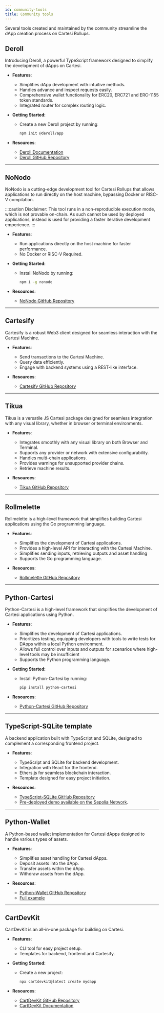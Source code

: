 ```yaml
---
id: community-tools
title: Community tools
---
```


Several tools created and maintained by the community streamline the dApp creation process on Cartesi Rollups.

## Deroll

Introducing Deroll, a powerful TypeScript framework designed to simplify the development of dApps on Cartesi.

- **Features**:

  - Simplifies dApp development with intuitive methods.
  - Handles advance and inspect requests easily.
  - Comprehensive wallet functionality for ERC20, ERC721 and ERC-1155 token standards.
  - Integrated router for complex routing logic.

- **Getting Started**:

  - Create a new Deroll project by running:
    ```bash
    npm init @deroll/app
    ```

- **Resources**:
  - [Deroll Documentation](https://deroll.dev)
  - [Deroll GitHub Repository](https://github.com/tuler/deroll)

---

## NoNodo

NoNodo is a cutting-edge development tool for Cartesi Rollups that allows applications to run directly on the host machine, bypassing Docker or RISC-V compilation.

:::caution Disclaimer:
This tool runs in a non-reproducible execution mode, which is not provable on-chain. As such cannot be used by deployed applications, instead is used for providing a faster iterative development emperience.
:::

- **Features**:

  - Run applications directly on the host machine for faster performance.
  - No Docker or RISC-V Required.

- **Getting Started**:
  - Install NoNodo by running:
    ```bash
    npm i -g nonodo
    ```
- **Resources**:
  - [NoNodo GitHub Repository](https://github.com/Calindra/nonodo)

---

## Cartesify

Cartesify is a robust Web3 client designed for seamless interaction with the Cartesi Machine.

- **Features**:

  - Send transactions to the Cartesi Machine.
  - Query data efficiently.
  - Engage with backend systems using a REST-like interface.

- **Resources**:
  - [Cartesify GitHub Repository](https://github.com/Calindra/cartesify)

---

## Tikua

Tikua is a versatile JS Cartesi package designed for seamless integration with any visual library, whether in browser or terminal environments.

- **Features**:

  - Integrates smoothly with any visual library on both Browser and Terminal.
  - Supports any provider or network with extensive configurability.
  - Handles multi-chain applications.
  - Provides warnings for unsupported provider chains.
  - Retrieve machine results.

- **Resources**:

  - [Tikua GitHub Repository](https://github.com/doiim/tikua)

---

## Rollmelette

Rollmelette is a high-level framework that simplifies building Cartesi applications using the Go programming language.

- **Features**:

  - Simplifies the development of Cartesi applications.
  - Provides a high-level API for interacting with the Cartesi Machine.
  - Simplifies sending inputs, retrieving outputs and asset handling
  - Supports the Go programming language.

- **Resources**:
  - [Rollmelette GitHub Repository](https://github.com/rollmelette/rollmelette)

---

## Python-Cartesi

Python-Cartesi is a high-level framework that simplifies the development of Cartesi applications using Python.

- **Features**:

  - Simplifies the development of Cartesi applications.
  - Prioritizes testing, equipping developers with tools to write tests for DApps within a local Python environment.
  - Allows full control over inputs and outputs for scenarios where high-level tools may be insufficient
  - Supports the Python programming language.

- **Getting Started**:
  - Install Python-Cartesi by running:
    ```bash
    pip install python-cartesi
    ```
- **Resources**:
  - [Python-Cartesi GitHub Repository](https://github.com/prototyp3-dev/python-cartesi)

---

## TypeScript-SQLite template

A backend application built with TypeScript and SQLite, designed to complement a corresponding frontend project.

- **Features**:

  - TypeScript and SQLite for backend development.
  - Integration with React for the frontend.
  - Ethers.js for seamless blockchain interaction.
  - Template designed for easy project initiation.

- **Resources**:
  - [TypeScript-SQLite GitHub Repository](https://github.com/doiim/cartesi-ts-sqlite)
  - [Pre-deployed demo available on the Sepolia Network](https://doiim.github.io/cartesi-ts-react-sqlite/).

---

## Python-Wallet

A Python-based wallet implementation for Cartesi dApps designed to handle various types of assets.

- **Features**:

  - Simplifies asset handling for Cartesi dApps.
  - Deposit assets into the dApp.
  - Transfer assets within the dApp.
  - Withdraw assets from the dApp.

- **Resources**:
  - [Python-Wallet GitHub Repository](https://github.com/jplgarcia/python-wallet/tree/main)
  - [Full example](https://github.com/jplgarcia/python-wallet/blob/main/dapp.py)

---

## CartDevKit

CartDevKit is an all-in-one package for building on Cartesi.

- **Features**:

  - CLI tool for easy project setup.
  - Templates for backend, frontend and Cartesify.

- **Getting Started**:

  - Create a new project:
    ```bash
    npx cartdevkit@latest create mydapp
    ```

- **Resources**:
  - [CartDevKit GitHub Repository](https://github.com/gconnect/cartdev-kit)
  - [CartDevKit Documentation](https://africlab.gitbook.io/cartdevkit)
